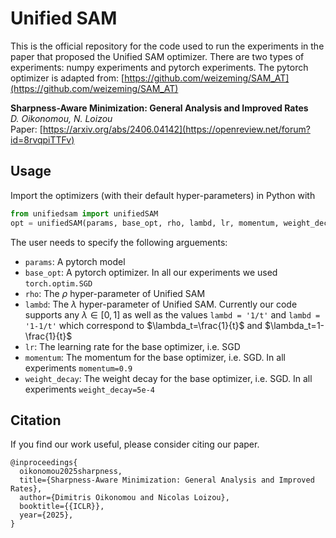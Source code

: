 # Unified SAM
This is the official repository for the code used to run the experiments in the paper that proposed the Unified SAM optimizer. There are two types of experiments: numpy experiments and pytorch experiments. 
The pytorch optimizer is adapted from: [https://github.com/weizeming/SAM_AT](https://github.com/weizeming/SAM_AT)


**Sharpness-Aware Minimization: General Analysis and Improved Rates**\
*D. Oikonomou, N. Loizou*\
Paper: [https://arxiv.org/abs/2406.04142](https://openreview.net/forum?id=8rvqpiTTFv)



## Usage

Import the optimizers (with their default hyper-parameters) in Python with

``` python
from unifiedsam import unifiedSAM
opt = unifiedSAM(params, base_opt, rho, lambd, lr, momentum, weight_decay)
```

The user needs to specify the following arguements:
 * `params`: A pytorch model
 * `base_opt`: A pytorch optimizer. In all our experiments we used `torch.optim.SGD`
 * `rho`: The $\rho$ hyper-parameter of Unified SAM
 * `lambd`: The $\lambda$ hyper-parameter of Unified SAM. Currently our code supports any $\lambda\in[0,1]$ as well as the values `lambd = '1/t'` and `lambd = '1-1/t'` which correspond to $\lambda_t=\frac{1}{t}$ and $\lambda_t=1-\frac{1}{t}$
 * `lr`: The learning rate for the base optimizer, i.e. SGD
 * `momentum`: The momentum for the base optimizer, i.e. SGD. In all experiments `momentum=0.9`
 * `weight_decay`: The weight decay for the base optimizer, i.e. SGD. In all experiments `weight_decay=5e-4`

## Citation

If you find our work useful, please consider citing our paper.

```
@inproceedings{
  oikonomou2025sharpness,
  title={Sharpness-Aware Minimization: General Analysis and Improved Rates},
  author={Dimitris Oikonomou and Nicolas Loizou},
  booktitle={{ICLR}},
  year={2025},
}
```
